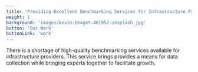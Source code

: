 ```yaml
---
title: 'Providing Excellent Benchmarking Services for Infrastructure Providers'
weight: 1
background: 'images/kevin-bhagat-461952-unsplash.jpg'
button: 'Our Work'
buttonLink: 'work'
---
```


There is a shortage of high-quality benchmarking services available for infrastructure providers. This service brings provides a means for data collection while bringing experts together to facilitate growth. 
